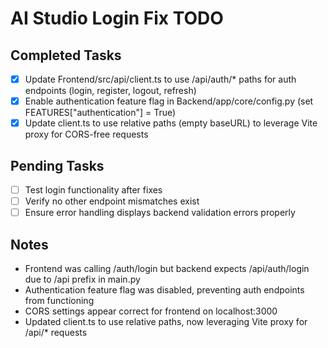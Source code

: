 # AI Studio Login Fix TODO

## Completed Tasks
- [x] Update Frontend/src/api/client.ts to use /api/auth/* paths for auth endpoints (login, register, logout, refresh)
- [x] Enable authentication feature flag in Backend/app/core/config.py (set FEATURES["authentication"] = True)
- [x] Update client.ts to use relative paths (empty baseURL) to leverage Vite proxy for CORS-free requests

## Pending Tasks
- [ ] Test login functionality after fixes
- [ ] Verify no other endpoint mismatches exist
- [ ] Ensure error handling displays backend validation errors properly

## Notes
- Frontend was calling /auth/login but backend expects /api/auth/login due to /api prefix in main.py
- Authentication feature flag was disabled, preventing auth endpoints from functioning
- CORS settings appear correct for frontend on localhost:3000
- Updated client.ts to use relative paths, now leveraging Vite proxy for /api/* requests
